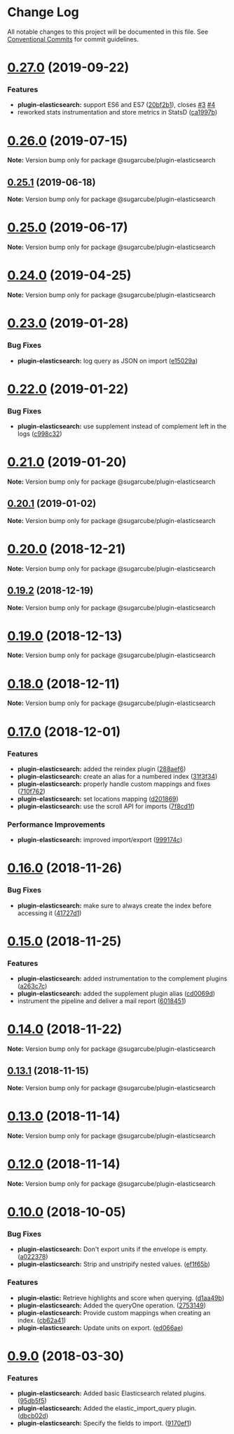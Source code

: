 # Change Log

All notable changes to this project will be documented in this file.
See [Conventional Commits](https://conventionalcommits.org) for commit guidelines.

# [0.27.0](https://github.com/critocrito/sugarcube/tree/master/packages/plugin-elasticsearch/compare/v0.26.1...v0.27.0) (2019-09-22)


### Features

* **plugin-elasticsearch:** support ES6 and ES7 ([20bf2b1](https://github.com/critocrito/sugarcube/tree/master/packages/plugin-elasticsearch/commit/20bf2b1)), closes [#3](https://github.com/critocrito/sugarcube/tree/master/packages/plugin-elasticsearch/issues/3) [#4](https://github.com/critocrito/sugarcube/tree/master/packages/plugin-elasticsearch/issues/4)
* reworked stats instrumentation and store metrics in StatsD ([ca1997b](https://github.com/critocrito/sugarcube/tree/master/packages/plugin-elasticsearch/commit/ca1997b))





# [0.26.0](https://github.com/critocrito/sugarcube/tree/master/packages/plugin-elasticsearch/compare/v0.25.1...v0.26.0) (2019-07-15)

**Note:** Version bump only for package @sugarcube/plugin-elasticsearch





## [0.25.1](https://github.com/critocrito/sugarcube/tree/master/packages/plugin-elasticsearch/compare/v0.25.0...v0.25.1) (2019-06-18)

**Note:** Version bump only for package @sugarcube/plugin-elasticsearch





# [0.25.0](https://github.com/critocrito/sugarcube/tree/master/packages/plugin-elasticsearch/compare/v0.24.0...v0.25.0) (2019-06-17)

**Note:** Version bump only for package @sugarcube/plugin-elasticsearch





# [0.24.0](https://github.com/critocrito/sugarcube/tree/master/packages/plugin-elasticsearch/compare/v0.23.0...v0.24.0) (2019-04-25)

**Note:** Version bump only for package @sugarcube/plugin-elasticsearch





# [0.23.0](https://github.com/critocrito/sugarcube/tree/master/packages/plugin-elasticsearch/compare/v0.22.0...v0.23.0) (2019-01-28)


### Bug Fixes

* **plugin-elasticsearch:** log query as JSON on import ([e15029a](https://github.com/critocrito/sugarcube/tree/master/packages/plugin-elasticsearch/commit/e15029a))





# [0.22.0](https://github.com/critocrito/sugarcube/tree/master/packages/plugin-elasticsearch/compare/v0.21.0...v0.22.0) (2019-01-22)


### Bug Fixes

* **plugin-elasticsearch:** use supplement instead of complement left in the logs ([c998c32](https://github.com/critocrito/sugarcube/tree/master/packages/plugin-elasticsearch/commit/c998c32))





# [0.21.0](https://github.com/critocrito/sugarcube/tree/master/packages/plugin-elasticsearch/compare/v0.20.1...v0.21.0) (2019-01-20)

**Note:** Version bump only for package @sugarcube/plugin-elasticsearch





## [0.20.1](https://github.com/critocrito/sugarcube/tree/master/packages/plugin-elasticsearch/compare/v0.20.0...v0.20.1) (2019-01-02)

**Note:** Version bump only for package @sugarcube/plugin-elasticsearch





# [0.20.0](https://github.com/critocrito/sugarcube/tree/master/packages/plugin-elasticsearch/compare/v0.19.3...v0.20.0) (2018-12-21)

**Note:** Version bump only for package @sugarcube/plugin-elasticsearch





## [0.19.2](https://github.com/critocrito/sugarcube/tree/master/packages/plugin-elasticsearch/compare/v0.19.1...v0.19.2) (2018-12-19)

**Note:** Version bump only for package @sugarcube/plugin-elasticsearch





# [0.19.0](https://github.com/critocrito/sugarcube/tree/master/packages/plugin-elasticsearch/compare/v0.18.0...v0.19.0) (2018-12-13)

**Note:** Version bump only for package @sugarcube/plugin-elasticsearch





# [0.18.0](https://github.com/critocrito/sugarcube/tree/master/packages/plugin-elasticsearch/compare/v0.17.0...v0.18.0) (2018-12-11)

**Note:** Version bump only for package @sugarcube/plugin-elasticsearch





# [0.17.0](https://github.com/critocrito/sugarcube/tree/master/packages/plugin-elasticsearch/compare/v0.16.0...v0.17.0) (2018-12-01)


### Features

* **plugin-elasticsearch:** added the reindex plugin ([288aef6](https://github.com/critocrito/sugarcube/tree/master/packages/plugin-elasticsearch/commit/288aef6))
* **plugin-elasticsearch:** create an alias for a numbered index ([31f3f34](https://github.com/critocrito/sugarcube/tree/master/packages/plugin-elasticsearch/commit/31f3f34))
* **plugin-elasticsearch:** properly handle custom mappings and fixes ([710f762](https://github.com/critocrito/sugarcube/tree/master/packages/plugin-elasticsearch/commit/710f762))
* **plugin-elasticsearch:** set locations mapping ([d201869](https://github.com/critocrito/sugarcube/tree/master/packages/plugin-elasticsearch/commit/d201869))
* **plugin-elasticsearch:** use the scroll API for imports ([7f8cd1f](https://github.com/critocrito/sugarcube/tree/master/packages/plugin-elasticsearch/commit/7f8cd1f))


### Performance Improvements

* **plugin-elasticsearch:** improved import/export ([999174c](https://github.com/critocrito/sugarcube/tree/master/packages/plugin-elasticsearch/commit/999174c))





# [0.16.0](https://github.com/critocrito/sugarcube/tree/master/packages/plugin-elasticsearch/compare/v0.15.0...v0.16.0) (2018-11-26)


### Bug Fixes

* **plugin-elasticsearch:** make sure to always create the index before accessing it ([41727d1](https://github.com/critocrito/sugarcube/tree/master/packages/plugin-elasticsearch/commit/41727d1))





# [0.15.0](https://github.com/critocrito/sugarcube/tree/master/packages/plugin-elasticsearch/compare/v0.14.0...v0.15.0) (2018-11-25)


### Features

* **plugin-elasticsearch:** added instrumentation to the complement plugins ([a263c7c](https://github.com/critocrito/sugarcube/tree/master/packages/plugin-elasticsearch/commit/a263c7c))
* **plugin-elasticsearch:** added the supplement plugin alias ([cd0069d](https://github.com/critocrito/sugarcube/tree/master/packages/plugin-elasticsearch/commit/cd0069d))
* instrument the pipeline and deliver a mail report ([6018451](https://github.com/critocrito/sugarcube/tree/master/packages/plugin-elasticsearch/commit/6018451))





# [0.14.0](https://github.com/critocrito/sugarcube/tree/master/packages/plugin-elasticsearch/compare/v0.13.2...v0.14.0) (2018-11-22)

**Note:** Version bump only for package @sugarcube/plugin-elasticsearch





## [0.13.1](https://github.com/critocrito/sugarcube/tree/master/packages/plugin-elasticsearch/compare/v0.13.0...v0.13.1) (2018-11-15)

**Note:** Version bump only for package @sugarcube/plugin-elasticsearch





# [0.13.0](https://github.com/critocrito/sugarcube/tree/master/packages/plugin-elasticsearch/compare/v0.12.0...v0.13.0) (2018-11-14)

**Note:** Version bump only for package @sugarcube/plugin-elasticsearch





# [0.12.0](https://github.com/critocrito/sugarcube/tree/master/packages/plugin-elasticsearch/compare/v0.11.0...v0.12.0) (2018-11-14)

**Note:** Version bump only for package @sugarcube/plugin-elasticsearch





# [0.10.0](https://github.com/critocrito/sugarcube/tree/master/packages/plugin-elasticsearch/compare/v0.9.0...v0.10.0) (2018-10-05)


### Bug Fixes

* **plugin-elasticsearch:** Don't export units if the envelope is empty. ([a022378](https://github.com/critocrito/sugarcube/tree/master/packages/plugin-elasticsearch/commit/a022378))
* **plugin-elasticsearch:** Strip and unstripify nested values. ([ef1f65b](https://github.com/critocrito/sugarcube/tree/master/packages/plugin-elasticsearch/commit/ef1f65b))


### Features

* **plugin-elastic:** Retrieve highlights and score when querying. ([d1aa49b](https://github.com/critocrito/sugarcube/tree/master/packages/plugin-elasticsearch/commit/d1aa49b))
* **plugin-elasticsearch:** Added the queryOne operation. ([2753149](https://github.com/critocrito/sugarcube/tree/master/packages/plugin-elasticsearch/commit/2753149))
* **plugin-elasticsearch:** Provide custom mappings when creating an index. ([cb62a41](https://github.com/critocrito/sugarcube/tree/master/packages/plugin-elasticsearch/commit/cb62a41))
* **plugin-elasticsearch:** Update units on export. ([ed066ae](https://github.com/critocrito/sugarcube/tree/master/packages/plugin-elasticsearch/commit/ed066ae))





<a name="0.9.0"></a>
# [0.9.0](https://github.com/critocrito/sugarcube/tree/master/packages/plugin-elasticsearch/compare/v0.8.0...v0.9.0) (2018-03-30)


### Features

* **plugin-elasticsearch:** Added basic Elasticsearch related plugins. ([95db5f5](https://github.com/critocrito/sugarcube/tree/master/packages/plugin-elasticsearch/commit/95db5f5))
* **plugin-elasticsearch:** Added the elastic_import_query plugin. ([dbcb02d](https://github.com/critocrito/sugarcube/tree/master/packages/plugin-elasticsearch/commit/dbcb02d))
* **plugin-elasticsearch:** Specify the fields to import. ([9170ef1](https://github.com/critocrito/sugarcube/tree/master/packages/plugin-elasticsearch/commit/9170ef1))
